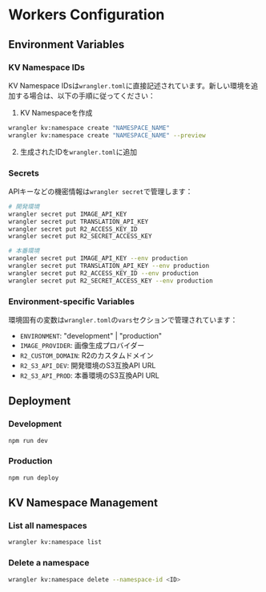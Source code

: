# Workers Configuration

## Environment Variables

### KV Namespace IDs

KV Namespace
IDsは`wrangler.toml`に直接記述されています。新しい環境を追加する場合は、以下の手順に従ってください：

1. KV Namespaceを作成

```bash
wrangler kv:namespace create "NAMESPACE_NAME"
wrangler kv:namespace create "NAMESPACE_NAME" --preview
```

2. 生成されたIDを`wrangler.toml`に追加

### Secrets

APIキーなどの機密情報は`wrangler secret`で管理します：

```bash
# 開発環境
wrangler secret put IMAGE_API_KEY
wrangler secret put TRANSLATION_API_KEY
wrangler secret put R2_ACCESS_KEY_ID
wrangler secret put R2_SECRET_ACCESS_KEY

# 本番環境
wrangler secret put IMAGE_API_KEY --env production
wrangler secret put TRANSLATION_API_KEY --env production
wrangler secret put R2_ACCESS_KEY_ID --env production
wrangler secret put R2_SECRET_ACCESS_KEY --env production
```

### Environment-specific Variables

環境固有の変数は`wrangler.toml`の`vars`セクションで管理されています：

- `ENVIRONMENT`: "development" | "production"
- `IMAGE_PROVIDER`: 画像生成プロバイダー
- `R2_CUSTOM_DOMAIN`: R2のカスタムドメイン
- `R2_S3_API_DEV`: 開発環境のS3互換API URL
- `R2_S3_API_PROD`: 本番環境のS3互換API URL

## Deployment

### Development

```bash
npm run dev
```

### Production

```bash
npm run deploy
```

## KV Namespace Management

### List all namespaces

```bash
wrangler kv:namespace list
```

### Delete a namespace

```bash
wrangler kv:namespace delete --namespace-id <ID>
```
